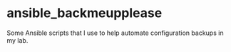# ansible_backmeupplease
Some Ansible scripts that I use to help automate configuration backups in my lab.
